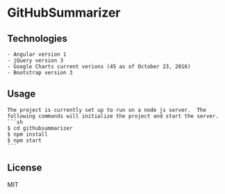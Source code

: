 # GitHubSummarizer

## Technologies
    
    - Angular version 1
    - jQuery version 3
    - Google Charts current verions (45 as of October 23, 2016)
    - Bootstrap version 3
 
## Usage
    The project is currently set up to run on a node js server.  The following commands will initialize the project and start the server.
    ```sh
    $ cd githubsummarizer
    $ npm install
    $ npm start
    ```
License
----

MIT
